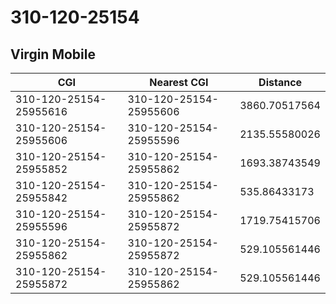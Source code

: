 # 310-120-25154
## Virgin Mobile


| CGI | Nearest CGI | Distance |
|-----|-------------|----------|
| 310-120-25154-25955616 | 310-120-25154-25955606 | 3860.70517564 |
| 310-120-25154-25955606 | 310-120-25154-25955596 | 2135.55580026 |
| 310-120-25154-25955852 | 310-120-25154-25955862 | 1693.38743549 |
| 310-120-25154-25955842 | 310-120-25154-25955862 | 535.86433173 |
| 310-120-25154-25955596 | 310-120-25154-25955872 | 1719.75415706 |
| 310-120-25154-25955862 | 310-120-25154-25955872 | 529.105561446 |
| 310-120-25154-25955872 | 310-120-25154-25955862 | 529.105561446 |
